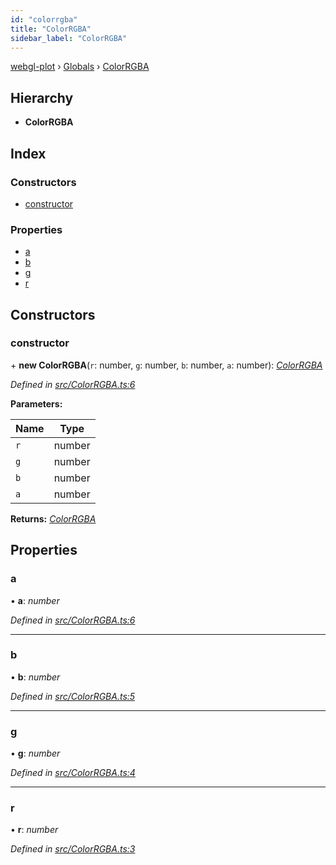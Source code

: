 ```yaml
---
id: "colorrgba"
title: "ColorRGBA"
sidebar_label: "ColorRGBA"
---
```


[webgl-plot](../index.md) › [Globals](../globals.md) › [ColorRGBA](colorrgba.md)

## Hierarchy

* **ColorRGBA**

## Index

### Constructors

* [constructor](colorrgba.md#constructor)

### Properties

* [a](colorrgba.md#a)
* [b](colorrgba.md#b)
* [g](colorrgba.md#g)
* [r](colorrgba.md#r)

## Constructors

###  constructor

\+ **new ColorRGBA**(`r`: number, `g`: number, `b`: number, `a`: number): *[ColorRGBA](colorrgba.md)*

*Defined in [src/ColorRGBA.ts:6](https://github.com/danchitnis/webgl-plot/blob/d10059b/src/ColorRGBA.ts#L6)*

**Parameters:**

Name | Type |
------ | ------ |
`r` | number |
`g` | number |
`b` | number |
`a` | number |

**Returns:** *[ColorRGBA](colorrgba.md)*

## Properties

###  a

• **a**: *number*

*Defined in [src/ColorRGBA.ts:6](https://github.com/danchitnis/webgl-plot/blob/d10059b/src/ColorRGBA.ts#L6)*

___

###  b

• **b**: *number*

*Defined in [src/ColorRGBA.ts:5](https://github.com/danchitnis/webgl-plot/blob/d10059b/src/ColorRGBA.ts#L5)*

___

###  g

• **g**: *number*

*Defined in [src/ColorRGBA.ts:4](https://github.com/danchitnis/webgl-plot/blob/d10059b/src/ColorRGBA.ts#L4)*

___

###  r

• **r**: *number*

*Defined in [src/ColorRGBA.ts:3](https://github.com/danchitnis/webgl-plot/blob/d10059b/src/ColorRGBA.ts#L3)*
